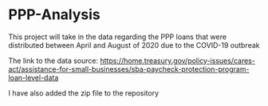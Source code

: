 # PPP-Analysis

This project will take in the data regarding the PPP loans that were distributed between April and August of 2020 due to the COVID-19 outbreak 

The link to the data source: https://home.treasury.gov/policy-issues/cares-act/assistance-for-small-businesses/sba-paycheck-protection-program-loan-level-data

I have also added the zip file to the repository 
